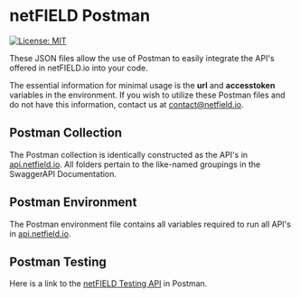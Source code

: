 # netFIELD Postman

[![License: MIT](https://img.shields.io/badge/License-MIT-green.svg)](LICENSE)

These JSON files allow the use of Postman to easily integrate the API's offered in netFIELD.io into your code.

The essential information for minimal usage is the **url** and **accesstoken** variables in the environment. If you wish to utilize these Postman files and do not have this information, contact us at [contact@netfield.io](mailto:contact@netfield.io).  

## Postman Collection

The Postman collection is identically constructed as the API's in [api.netfield.io](https://api.netfield.io/v1/documentation). All folders pertain to the like-named groupings in the SwaggerAPI Documentation.

## Postman Environment

The Postman environment file contains all variables required to run all API's in [api.netfield.io](https://api.netfield.io/v1/documentation).

## Postman Testing

Here is a link to the [netFIELD Testing API](https://hilschertraining.postman.co/collections/10589411-a0953408-4770-4e4c-abd0-9c4f5542cabe?version=latest&workspace=644baacf-2622-4de7-9ca1-a114a6d6dcf9) in Postman.

